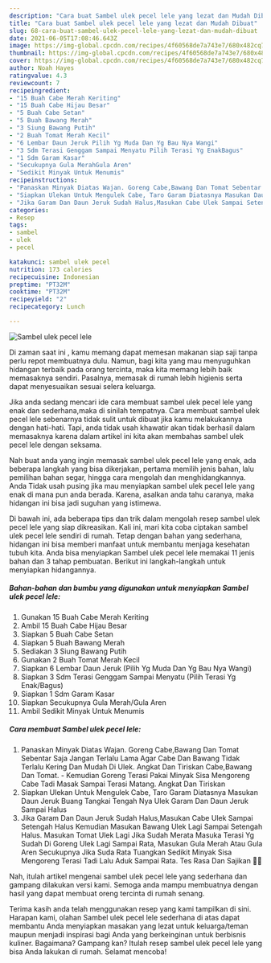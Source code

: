 ```yaml
---
description: "Cara buat Sambel ulek pecel lele yang lezat dan Mudah Dibuat"
title: "Cara buat Sambel ulek pecel lele yang lezat dan Mudah Dibuat"
slug: 68-cara-buat-sambel-ulek-pecel-lele-yang-lezat-dan-mudah-dibuat
date: 2021-06-05T17:08:46.643Z
image: https://img-global.cpcdn.com/recipes/4f60568de7a743e7/680x482cq70/sambel-ulek-pecel-lele-foto-resep-utama.jpg
thumbnail: https://img-global.cpcdn.com/recipes/4f60568de7a743e7/680x482cq70/sambel-ulek-pecel-lele-foto-resep-utama.jpg
cover: https://img-global.cpcdn.com/recipes/4f60568de7a743e7/680x482cq70/sambel-ulek-pecel-lele-foto-resep-utama.jpg
author: Noah Hayes
ratingvalue: 4.3
reviewcount: 7
recipeingredient:
- "15 Buah Cabe Merah Keriting"
- "15 Buah Cabe Hijau Besar"
- "5 Buah Cabe Setan"
- "5 Buah Bawang Merah"
- "3 Siung Bawang Putih"
- "2 Buah Tomat Merah Kecil"
- "6 Lembar Daun Jeruk Pilih Yg Muda Dan Yg Bau Nya Wangi"
- "3 Sdm Terasi Genggam Sampai Menyatu Pilih Terasi Yg EnakBagus"
- "1 Sdm Garam Kasar"
- "Secukupnya Gula MerahGula Aren"
- "Sedikit Minyak Untuk Menumis"
recipeinstructions:
- "Panaskan Minyak Diatas Wajan. Goreng Cabe,Bawang Dan Tomat Sebentar Saja Jangan Terlalu Lama Agar Cabe Dan Bawang Tidak Terlalu Kering Dan Mudah Di Ulek. Angkat Dan Tiriskan Cabe,Bawang Dan Tomat.  Kemudian Goreng Terasi Pakai Minyak Sisa Mengoreng Cabe Tadi Masak Sampai Terasi Matang. Angkat Dan Tiriskan"
- "Siapkan Ulekan Untuk Mengulek Cabe, Taro Garam Diatasnya Masukan Daun Jeruk Buang Tangkai Tengah Nya Ulek Garam Dan Daun Jeruk Sampai Halus"
- "Jika Garam Dan Daun Jeruk Sudah Halus,Masukan Cabe Ulek Sampai Setengah Halus Kemudian Masukan Bawang Ulek Lagi Sampai Setengah Halus. Masukan Tomat Ulek Lagi Jika Sudah Merata Masuka Terasi Yg Sudah Di Goreng Ulek Lagi Sampai Rata, Masukan Gula Merah Atau Gula Aren Secukupnya Jika Suda Rata Tuangkan Sedikit Minyak Sisa Mengoreng Terasi Tadi Lalu Aduk Sampai Rata. Tes Rasa Dan Sajikan 🤤🤤"
categories:
- Resep
tags:
- sambel
- ulek
- pecel

katakunci: sambel ulek pecel 
nutrition: 173 calories
recipecuisine: Indonesian
preptime: "PT32M"
cooktime: "PT32M"
recipeyield: "2"
recipecategory: Lunch

---
```



![Sambel ulek pecel lele](https://img-global.cpcdn.com/recipes/4f60568de7a743e7/680x482cq70/sambel-ulek-pecel-lele-foto-resep-utama.jpg)

Di zaman  saat ini , kamu memang dapat memesan makanan siap saji tanpa perlu repot membuatnya dulu. Namun, bagi kita yang mau menyuguhkan hidangan terbaik pada orang tercinta, maka kita memang lebih baik memasaknya sendiri. Pasalnya, memasak di rumah lebih higienis serta dapat menyesuaikan sesuai selera keluarga.

Jika anda sedang mencari ide cara membuat sambel ulek pecel lele yang enak dan sederhana,maka di sinilah tempatnya. Cara membuat sambel ulek pecel lele  sebenarnya tidak sulit untuk dibuat jika kamu melakukannya dengan hati-hati. Tapi, anda tidak usah khawatir akan tidak berhasil dalam memasaknya 
karena dalam artikel ini kita akan membahas sambel ulek pecel lele dengan seksama.  



Nah buat anda yang ingin memasak sambel ulek pecel lele yang enak, ada beberapa langkah yang bisa dikerjakan, pertama memilih jenis bahan, lalu pemilihan bahan segar, hingga cara mengolah dan menghidangkannya. Anda Tidak usah pusing jika mau menyiapkan sambel ulek pecel lele yang enak di mana pun anda berada. Karena, asalkan anda  tahu caranya, maka hidangan ini bisa jadi suguhan yang istimewa.

Di bawah ini, ada beberapa tips dan trik dalam mengolah resep sambel ulek pecel lele yang siap dikreasikan. Kali ini, mari kita coba ciptakan sambel ulek pecel lele sendiri di rumah. Tetap dengan bahan yang sederhana, hidangan ini bisa memberi manfaat untuk membantu menjaga kesehatan tubuh kita. Anda bisa menyiapkan Sambel ulek pecel lele memakai 11 jenis bahan dan 3 tahap pembuatan. Berikut ini langkah-langkah untuk menyiapkan hidangannya.

<!--inarticleads1-->

##### Bahan-bahan dan bumbu yang digunakan untuk menyiapkan Sambel ulek pecel lele:

1. Gunakan 15 Buah Cabe Merah Keriting
1. Ambil 15 Buah Cabe Hijau Besar
1. Siapkan 5 Buah Cabe Setan
1. Siapkan 5 Buah Bawang Merah
1. Sediakan 3 Siung Bawang Putih
1. Gunakan 2 Buah Tomat Merah Kecil
1. Siapkan 6 Lembar Daun Jeruk (Pilih Yg Muda Dan Yg Bau Nya Wangi)
1. Siapkan 3 Sdm Terasi Genggam Sampai Menyatu (Pilih Terasi Yg Enak/Bagus)
1. Siapkan 1 Sdm Garam Kasar
1. Siapkan Secukupnya Gula Merah/Gula Aren
1. Ambil Sedikit Minyak Untuk Menumis




<!--inarticleads2-->

##### Cara membuat Sambel ulek pecel lele:

1. Panaskan Minyak Diatas Wajan. Goreng Cabe,Bawang Dan Tomat Sebentar Saja Jangan Terlalu Lama Agar Cabe Dan Bawang Tidak Terlalu Kering Dan Mudah Di Ulek. Angkat Dan Tiriskan Cabe,Bawang Dan Tomat.  - Kemudian Goreng Terasi Pakai Minyak Sisa Mengoreng Cabe Tadi Masak Sampai Terasi Matang. Angkat Dan Tiriskan
1. Siapkan Ulekan Untuk Mengulek Cabe, Taro Garam Diatasnya Masukan Daun Jeruk Buang Tangkai Tengah Nya Ulek Garam Dan Daun Jeruk Sampai Halus
1. Jika Garam Dan Daun Jeruk Sudah Halus,Masukan Cabe Ulek Sampai Setengah Halus Kemudian Masukan Bawang Ulek Lagi Sampai Setengah Halus. Masukan Tomat Ulek Lagi Jika Sudah Merata Masuka Terasi Yg Sudah Di Goreng Ulek Lagi Sampai Rata, Masukan Gula Merah Atau Gula Aren Secukupnya Jika Suda Rata Tuangkan Sedikit Minyak Sisa Mengoreng Terasi Tadi Lalu Aduk Sampai Rata. Tes Rasa Dan Sajikan 🤤🤤




Nah, itulah artikel mengenai  sambel ulek pecel lele  yang sederhana dan gampang dilakukan versi kami. Semoga anda mampu membuatnya dengan hasil yang dapat membuat oreng tercinta di rumah senang. 

Terima kasih anda telah menggunakan resep yang kami tampilkan di sini. Harapan kami, olahan  Sambel ulek pecel lele sederhana di atas dapat membantu Anda menyiapkan masakan yang lezat untuk keluarga/teman maupun menjadi inspirasi bagi Anda yang berkeinginan untuk berbisnis kuliner. Bagaimana? Gampang kan? Itulah resep sambel ulek pecel lele yang bisa Anda lakukan di rumah. Selamat mencoba!

